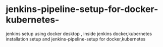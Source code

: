 # jenkins-pipeline-setup-for-docker-kubernetes-
jenkins setup using docker desktop , inside jenkins docker,kubernetes installation setup and jenkins-pipeline-setup for docker,kubernetes 
